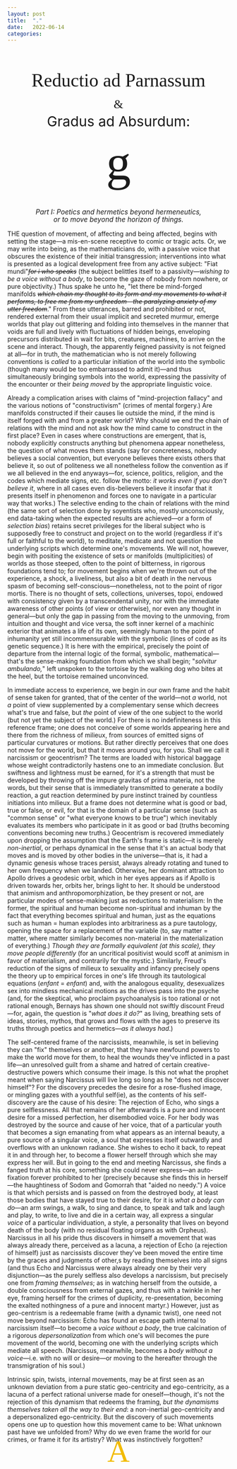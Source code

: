 ```yaml
---
layout: post
title:  "."
date:   2022-06-14
categories:
---
```

<html>
<head>
  <link rel="stylesheet" type="text/css" href="../stylesheet.css">
</head>
<body>
</body>
</html>
<h1 style="text-align:center; font-family:Vollkorn; font-weight:normal;font-size:3em">Reductio ad Parnassum</h1>
<h1 style="text-align:center; font-family:Vollkorn; font-weight:normal;font-size:2em;margin-top:-.5em">&</h1>
<h1 style="text-align:center; font-weight:normal;font-size:2.25em;margin-top:-.5em">Gradus ad Absurdum:</h1>
<h1 style="text-align:center; font-weight:normal;font-size:8em;font-family:enklm;margin-top:-.1em">g</h1>
<h1 style="text-align:center; font-weight:normal;font-size:1.1em;margin-top:-2.5em"><em>Part I: Poetics and hermetics beyond hermeneutics,</em></h1> 
<h1 style="text-align:center; font-weight:normal;font-size:1.1em;margin-top:-0.75em"><em>or to move beyond the horizon of things.</em></h1>
<p style="text-indent:0px;">THE question of movement, of affecting and being affected, begins with setting the stage&mdash;a mis-en-scene receptive to comic or tragic acts. Or, we may write into being, as the mathematicians do, with a passive voice that obscures the existence of their initial transgression; interventions into what is presented as a logical development free from any active subject: "Fiat mundi"<strike><em>for i who speaks</em></strike> (the <strike>s</strike>ubject belittles itself to a passivity&mdash;<em>wishing to be a voice without a body</em>, to become the gaze of nobody from nowhere, or pure objectivity.) Thus spake he unto he, "let there be mind-forged manifolds <strike><em>which chain my thought to its form and my movements to what it performs, to free me from my unfreedom&mdash;the paralyzing anxiety of my utter freedom</em></strike>." From these utterances, barred and prohibited or not, rendered external from their usual implicit and secreted murmur, emerge worlds that play out glittering and folding into themselves in the manner that voids are full and lively with fluctuations of hidden beings, enveloping precursors distributed in wait for bits, creatures, machines, to arrive on the scene and interact. Though, the apparently feigned passivity is not feigned at all&mdash;for in truth, the mathematician who is not merely following conventions is <em>called</em> to a particular initiation of the world into the symbolic (though many would be too embarrassed to admit it)&mdash;and thus simultaneously bringing symbols into the world, expressing the passivity of the encounter or their <em>being moved</em> by the appropriate linguistic voice.</p>

<p> Already a complication arises with claims of "mind-projection fallacy" and the various notions of "constructivism" (crimes of mental forgery.) Are manifolds constructed if their causes lie outside the mind, if the mind is itself forged with and from a greater world? Why should we end the chain of relations with the mind and not ask how the mind came to construct in the first place? Even in cases where constructions are emergent, that is, nobody explicitly constructs anything but phenomena appear nonetheless, the question of what moves them stands (say for concreteness, nobody believes a social convention, but everyone believes there exists others that believe it, so out of politeness we all nonetheless follow the convention as if we all believed in the end anyways&mdash;for, science, politics, religion, and the codes which mediate signs, etc. follow the motto: <em>it works even if you don't believe it</em>, where in all cases even dis-believers believe it insofar that it presents itself in phenomenon and forces one to navigate in a particular way that works.) The selective ending to the chain of relations with the mind (the same sort of selection done by soyentists who, mostly unconsciously, end data-taking when the expected results are achieved&mdash;or a form of <em>selection bias</em>) retains secret privileges for the liberal subject who is supposedly free to construct and project on to the world (regardless if it's full or faithful to the world), to meditate, medicate and not question the underlying scripts which determine one's movements. We will not, however, begin with positing the existence of sets or manifolds (multiplicities) of worlds as those steeped, often to the point of bitterness, in rigorous foundations tend to; for movement begins when we're thrown out of the experience, a shock, a liveliness, but also a bit of death in the nervous spasm of becoming self-conscious&mdash;nonetheless, not to the point of rigor mortis. There is no thought of sets, collections, universes, topoi, endowed with consistency given by a transcendental unity, nor with the immediate awareness of other points (of view or otherwise), nor even any thought in general&mdash;but only the gap in passing from the moving to the unmoving, from intuition and thought and vice versa, the soft inner kernel of a machinic exterior that animates a life of its own, seemingly human to the point of inhumanity yet still incommensurable with the symbolic (lines of code as its genetic sequence.) It is here with the empirical, precisely the point of departure from the internal logic of the formal, symbolic, mathematical&mdash;that's the sense-making foundation from which we shall begin; "<em>solvitur ambulando,</em>" left unspoken to the tortoise by the walking dog who bites at the heel, but the tortoise remained unconvinced.</p>

<p>In immediate access to experience, we begin in our own frame and the habit of sense taken for granted, that of the center of the world&mdash;not <em>a</em> world, not <em>a</em> point of view supplemented by a complementary sense which decrees what's true and false, but <em>the</em> point of view of the one subject to the world (but not yet the subject of the world.) For there is no indefiniteness in this reference frame; one does not conceive of some worlds appearing here and there from the richness of milieux, from sources of emitted signs of particular curvatures or motions. But rather directly perceives that one does not move for the world, but that it moves around you, for you. Shall we call it narcissism or geocentrism? The terms are loaded with historical baggage whose weight contradictorily hastens one to an immediate conclusion. But swiftness and lightness must be earned, for it's a strength that must be developed by throwing off the impure gravitas of prima materia, not the words, but their sense that is immediately transmitted to generate a bodily reaction, a gut reaction determined by pure instinct trained by countless initiations into milieux. But a frame does not determine what is good or bad, true or false, or evil, for that is the domain of a particular sense (such as "common sense" or "what everyone knows to be true") which inevitably evaluates its members who participate in it as good or bad (truths becoming conventions becoming new truths.) Geocentrism is recovered immediately upon dropping the assumption that the Earth's frame is static&mdash;it is merely <em>non-inertial</em>, or perhaps dynamical in the sense that it's an actual body that moves and is moved by other bodies in the universe&mdash;that is, it had a dynamic genesis whose traces persist, always already rotating and tuned to her own frequency when we landed. Otherwise, her dominant attraction to Apollo drives a geodesic orbit, which in her eyes appears as if Apollo is driven towards her, orbits her, brings light to her. It should be understood that animism and anthropomorphization, be they present or not, are particular modes of sense-making just as reductions to materialism: In the former, the spiritual and human become non-spiritual and inhuman by the fact that everything becomes spiritual and human, just as the equations such as human = human explodes into arbitrariness as a pure tautology, opening the space for a replacement of the variable (to, say matter = matter, where matter similarly becomes non-material in the materialization of everything.) <em>Though they are formally equivalent (at this scale), they move people differently</em> (for an uncritical positivist would scoff at animism in favor of materialism, and contrarily for the mystic.) Similarly, Freud's reduction of the signs of milieux to sexuality and infancy precisely opens the theory up to empirical forces in one's life through its tautological equations (<em>enfant</em> = <em>enfant</em>) and, with the analogous equality, desexualizes sex into mindless mechanical motions as the drives pass into the psyche (and, for the skeptical, who proclaim psychoanalysis is too rational or not rational enough, Bernays has shown one should not swiftly discount Freud&mdash;for, again, the question is "<em>what does it do?</em>" as living, breathing sets of ideas, stories, mythos, that grows and flows with the ages to preserve its truths through poetics and hermetics&mdash;<em>as it always had</em>.)

<p>The self-centered frame of the narcissists, meanwhile, is set in believing they can "fix" themselves or another, that they have newfound powers to make the world move for them, to heal the wounds they've inflicted in a past life&mdash;an unresolved guilt from a shame and hatred of certain creative-destructive powers which consume their image. Is this not what the prophet meant when saying Narcissus will live long so long as he "does not discover himself"? For the discovery precedes the desire for a rose-flushed image, or mingling gazes with a youthful self(ie), as the contents of his self-discovery are the cause of his desire: The rejection of Echo, who sings a pure selflessness. All that remains of her afterwards is a pure and innocent desire for a missed perfection, her disembodied voice. For her body was destroyed by the source and cause of her voice, that of a particular youth that becomes a sign emanating from what appears as an internal beauty, a pure source of a singular voice, a soul that expresses itself outwardly and overflows with an unknown radiance. She wishes to echo it back, to repeat it in and through her, to become a flower herself through which she may express her will. But in going to the end and meeting Narcissus, she finds a fanged truth at his core, something she could never express&mdash;an auto-fixation forever prohibited to her (precisely because she finds this in herself&mdash;the haughtiness of Sodom and Gomorrah that "aided no needy.") A voice is that which persists and is passed on from the destroyed body, at least those bodies that have stayed true to their desire, for it is <em>what a body can do</em>&mdash;an arm swings, a walk, to sing and dance, to speak and talk and laugh and play, to write, to live and die in a certain way, all express a singular <em>voice</em> of a particular individuation, a style, a personality that lives on beyond death of the body (with no residual floating organs as with Orpheus). Narcissus in all his pride thus discovers in himself a movement that was always already there, perceived as a lacuna, a rejection of Echo (a rejection of himself) just as narcissists discover they've been moved the entire time by the graces and judgments of other,s by reading themselves into all signs (and thus Echo and Narcissus were always already one by their very disjunction&mdash;as the purely selfless also develops a narcissism, but precisely one from <em>framing themselves</em>; as in watching herself from the outside, a double consciousness from external gazes, and thus with a twinkle in her eye, framing herself for the crimes of duplicity, re-presentation, becoming the exalted nothingness of a pure and innocent martyr.) However, just as geo-centrism is a redeemable frame (with a dynamic twist), one need not move beyond narcissism: Echo has found an escape path internal to narcissism itself&mdash;to become a <em>voice without a body</em>, the true calcination of a rigorous <em>depersonalization</em> from which one's will becomes the pure movement of the world, becoming one with the underlying scripts which mediate all speech. (Narcissus, meanwhile, becomes a <em>body without a voice</em>&mdash;i.e. with no will or desire&mdash;or moving to the hereafter through the transmigration of his soul.)

<p>Intrinsic spin, twists, internal movements, may be at first seen as an unknown deviation from a pure static geo-centricity and ego-centricity, as a lacuna of a perfect rational universe made for oneself&mdash;though, it's not the rejection of this dynamism that redeems the framing, <em>but the dynamisms themselves taken all the way to their end</em>: a non-inertial geo-centricity and a depersonalized ego-centricity. But the discovery of such movements opens one up to question how this movement came to be: What unknown past have we unfolded from? Why do we even frame the world for our crimes, or frame it for its artistry? What was instinctively forgotten?</p>
<p style="text-indent:0px; text-align: center; font-family: vds3;font-size:5em; margin-top:-0.5em;margin-bottom:-0.025em"><font color="#F2BB00">A</font></p>
